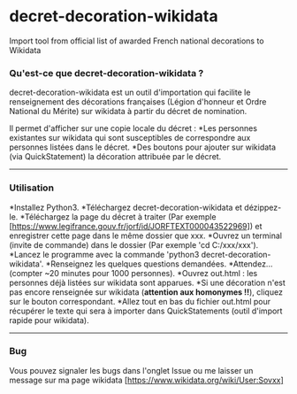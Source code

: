 # decret-decoration-wikidata
Import tool from official list of awarded French national decorations to Wikidata

### Qu'est-ce que decret-decoration-wikidata ?
decret-decoration-wikidata est un outil d'importation qui facilite le renseignement des décorations françaises (Légion d'honneur et Ordre National du Mérite) sur wikidata à partir du décret de nomination.

Il permet d'afficher sur une copie locale du décret :
*Les personnes existantes sur wikidata qui sont susceptibles de correspondre aux personnes listées dans le décret.
*Des boutons pour ajouter sur wikidata (via QuickStatement) la décoration attribuée par le décret.

---

### Utilisation
*Installez Python3.
*Téléchargez decret-decoration-wikidata et dézippez-le.
*Téléchargez la page du décret à traiter (Par exemple [https://www.legifrance.gouv.fr/jorf/id/JORFTEXT000043522969]) et enregistrer cette page dans le même dossier que xxx.
*Ouvrez un terminal (invite de commande) dans le dossier (Par exemple 'cd C:/xxx/xxx').
*Lancez le programme avec la commande 'python3 decret-decoration-wikidata'.
*Renseignez les quelques questions demandées.
*Attendez...(compter ~20 minutes pour 1000 personnes).
*Ouvrez out.html : les personnes déjà listées sur wikidata sont apparues.
*Si une décoration n'est pas encore renseignée sur wikidata (<b>attention aux homonymes !!</b>), cliquez sur le bouton correspondant.
*Allez tout en bas du fichier out.html pour récupérer le texte qui sera à importer dans QuickStatements (outil d'import rapide pour wikidata).

---

### Bug
Vous pouvez signaler les bugs dans l'onglet Issue ou me laisser un message sur ma page wikidata [https://www.wikidata.org/wiki/User:Sovxx]
